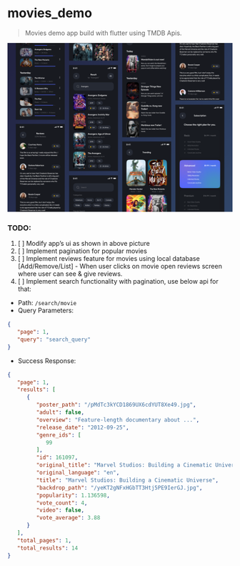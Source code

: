 # movies_demo

> Movies demo app build with flutter using TMDB Apis.

![ui.png](images%2Fui.png)

### TODO:

1. [ ] Modify app’s ui as shown in above picture
2. [ ] Implement pagination for popular movies
3. [ ] Implement reviews feature for movies using local database [Add/Remove/List] - When user clicks on movie open
   reviews screen where user can see & give reviews.
4. [ ] Implement search functionality with pagination, use below api for that:
* Path: `/search/movie`
* Query Parameters:

```json
{
   "page": 1,
   "query": "search_query"
}
```
* Success Response:

```json
{
   "page": 1,
   "results": [
      {
         "poster_path": "/pMdTc3kYCD1869UX6cdYUT8Xe49.jpg",
         "adult": false,
         "overview": "Feature-length documentary about ...",
         "release_date": "2012-09-25",
         "genre_ids": [
            99
         ],
         "id": 161097,
         "original_title": "Marvel Studios: Building a Cinematic Universe",
         "original_language": "en",
         "title": "Marvel Studios: Building a Cinematic Universe",
         "backdrop_path": "/yeKT2gNFxHGbTT3Htj5PE9IerGJ.jpg",
         "popularity": 1.136598,
         "vote_count": 4,
         "video": false,
         "vote_average": 3.88
      }
   ],
   "total_pages": 1,
   "total_results": 14
}
```
